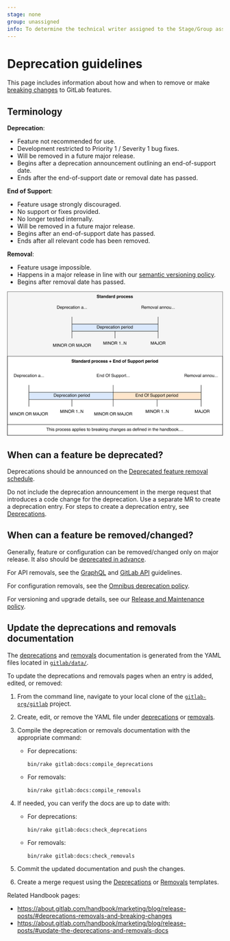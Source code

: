 ```yaml
---
stage: none
group: unassigned
info: To determine the technical writer assigned to the Stage/Group associated with this page, see https://about.gitlab.com/handbook/engineering/ux/technical-writing/#assignments
---
```


# Deprecation guidelines

This page includes information about how and when to remove or make [breaking
changes](../contributing/index.md#breaking-changes) to GitLab features.

## Terminology

**Deprecation**:

- Feature not recommended for use.
- Development restricted to Priority 1 / Severity 1 bug fixes.
- Will be removed in a future major release.
- Begins after a deprecation announcement outlining an end-of-support date.
- Ends after the end-of-support date or removal date has passed.

**End of Support**:

- Feature usage strongly discouraged.
- No support or fixes provided.
- No longer tested internally.
- Will be removed in a future major release.
- Begins after an end-of-support date has passed.
- Ends after all relevant code has been removed.

**Removal**:

- Feature usage impossible.
- Happens in a major release in line with our
  [semantic versioning policy](../../policy/maintenance.md).
- Begins after removal date has passed.

![Deprecation, End of Support, Removal process](img/deprecation_removal_process.png)

## When can a feature be deprecated?

Deprecations should be announced on the [Deprecated feature removal schedule](../../update/deprecations.md).

Do not include the deprecation announcement in the merge request that introduces a code change for the deprecation.
Use a separate MR to create a deprecation entry. For steps to create a deprecation entry, see
[Deprecations](https://about.gitlab.com/handbook/marketing/blog/release-posts/#deprecations).

## When can a feature be removed/changed?

Generally, feature or configuration can be removed/changed only on major release.
It also should be [deprecated in advance](https://about.gitlab.com/handbook/marketing/blog/release-posts/#deprecations).

For API removals, see the [GraphQL](../../api/graphql/index.md#deprecation-and-removal-process) and [GitLab API](../../api/index.md#compatibility-guidelines) guidelines.

For configuration removals, see the [Omnibus deprecation policy](../../administration/package_information/deprecation_policy.md).

For versioning and upgrade details, see our [Release and Maintenance policy](../../policy/maintenance.md).

## Update the deprecations and removals documentation

The [deprecations](../../update/deprecations.md) and [removals](../../update/removals.md)
documentation is generated from the YAML files located in
[`gitlab/data/`](https://gitlab.com/gitlab-org/gitlab/-/tree/master/data).

To update the deprecations and removals pages when an entry is added,
edited, or removed:

1. From the command line, navigate to your local clone of the [`gitlab-org/gitlab`](https://gitlab.com/gitlab-org/gitlab) project.
1. Create, edit, or remove the YAML file under [deprecations](https://gitlab.com/gitlab-org/gitlab/-/tree/master/data/deprecations)
   or [removals](https://gitlab.com/gitlab-org/gitlab/-/tree/master/data/removals).
1. Compile the deprecation or removals documentation with the appropriate command:

   - For deprecations:

     ```shell
     bin/rake gitlab:docs:compile_deprecations
     ```

   - For removals:

     ```shell
     bin/rake gitlab:docs:compile_removals
     ```

1. If needed, you can verify the docs are up to date with:

   - For deprecations:

     ```shell
     bin/rake gitlab:docs:check_deprecations
     ```

   - For removals:

     ```shell
     bin/rake gitlab:docs:check_removals
     ```

1. Commit the updated documentation and push the changes.
1. Create a merge request using the [Deprecations](https://gitlab.com/gitlab-org/gitlab/-/blob/master/.gitlab/merge_request_templates/Deprecations.md)
   or [Removals](https://gitlab.com/gitlab-org/gitlab/-/blob/master/.gitlab/merge_request_templates/Removals.md) templates.

Related Handbook pages:

- <https://about.gitlab.com/handbook/marketing/blog/release-posts/#deprecations-removals-and-breaking-changes>
- <https://about.gitlab.com/handbook/marketing/blog/release-posts/#update-the-deprecations-and-removals-docs>
